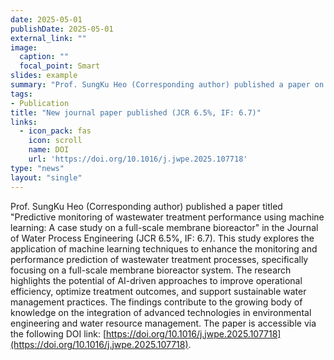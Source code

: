 ```yaml
---
date: 2025-05-01
publishDate: 2025-05-01
external_link: ""
image:
  caption: ""
  focal_point: Smart
slides: example
summary: "Prof. SungKu Heo (Corresponding author) published a paper on predictive monitoring of wastewater treatment performance in the Journal of Water Process Engineering."
tags:
- Publication
title: "New journal paper published (JCR 6.5%, IF: 6.7)"
links:
  - icon_pack: fas
    icon: scroll
    name: DOI
    url: 'https://doi.org/10.1016/j.jwpe.2025.107718'
type: "news"
layout: "single"
---
```

Prof. SungKu Heo (Corresponding author) published a paper titled "Predictive monitoring of wastewater treatment performance using machine learning: A case study on a full-scale membrane bioreactor" in the Journal of Water Process Engineering (JCR 6.5%, IF: 6.7). This study explores the application of machine learning techniques to enhance the monitoring and performance prediction of wastewater treatment processes, specifically focusing on a full-scale membrane bioreactor system. The research highlights the potential of AI-driven approaches to improve operational efficiency, optimize treatment outcomes, and support sustainable water management practices. The findings contribute to the growing body of knowledge on the integration of advanced technologies in environmental engineering and water resource management. The paper is accessible via the following DOI link: [https://doi.org/10.1016/j.jwpe.2025.107718](https://doi.org/10.1016/j.jwpe.2025.107718). 